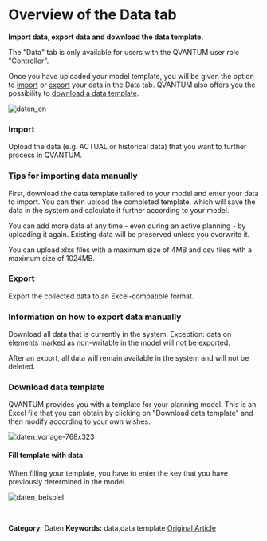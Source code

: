 # Overview of the Data tab

**Import data, export data and download the data template.**


The "Data" tab is only available for users with the QVANTUM user role "Controller".



Once you have uploaded your model template, you will be given the option to [import](#import) or [export](#export) your data in the Data tab. QVANTUM also offers you the possibility to [download a data template](#download). 


![daten_en](https://lp.qvantum-plan.de/hubfs/daten_en.png)



### Import


Upload the data (e.g. ACTUAL or historical data) that you want to further process in QVANTUM.


### Tips for importing data manually


First, download the data template tailored to your model and enter your data to import. You can then upload the completed template, which will save the data in the system and calculate it further according to your model.  
  
You can add more data at any time - even during an active planning - by uploading it again. Existing data will be preserved unless you overwrite it.



You can upload xlxs files with a maximum size of 4MB and csv files with a maximum size of 1024MB.




### Export


Export the collected data to an Excel-compatible format.


### Information on how to export data manually


Download all data that is currently in the system. Exception: data on elements marked as non-writable in the model will not be exported.  
  
After an export, all data will remain available in the system and will not be deleted.



### Download data template


QVANTUM provides you with a template for your planning model. This is an Excel file that you can obtain by clicking on "Download data template" and then modify according to your own wishes.


![daten_vorlage-768x323](https://lp.qvantum-plan.de/hubfs/Imported%20images/daten_vorlage-768x323.png)


#### Fill template with data


When filling your template, you have to enter the key that you have previously determined in the model. 


![daten_beispiel](https://lp.qvantum-plan.de/hubfs/Imported%20images/daten_beispiel.png)


 



**Category:** Daten
**Keywords:** data,data template
[Original Article](https://lp.qvantum-plan.de/en/wissensdatenbank/tab-data)
